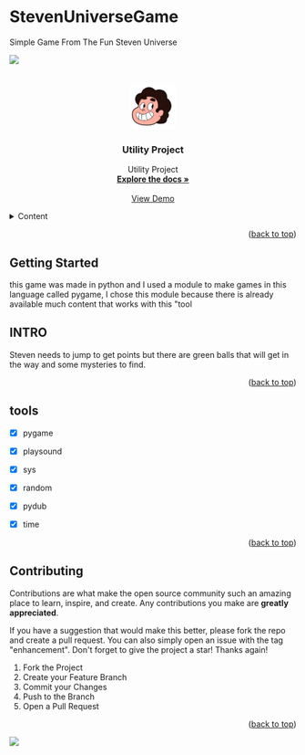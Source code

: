# StevenUniverseGame
Simple Game From The Fun Steven Universe

<a name="readme-top"></a>


![](https://github.com/Dizziolica/StevenUniverseGame/blob/main/steven.gif)



<!-- PROJECT LOGO -->
<br />
<div align="center">
  <a href="https://github.com/Dizziolica/Utility/blob/main/ligacao.py">
    <img src="/stevenhead.png" alt="Logo" width="80" height="80">
  </a>

  <h3 align="center">Utility Project </h3>

  <p align="center">
    Utility Project
    <br />
    <a href="https://"https://github.com/Dizziolica/StevenUniverseGame"><strong>Explore the docs »</strong></a>
    <br />
    <br />
    <a href="https://github.com/Dizziolica/StevenUniverseGame">View Demo</a>
  
  </p>
</div>



<!-- TABLE OF CONTENTS -->
<details>
  <summary>Content</summary>
  <ol>
    <li>
      <a href="#about-the-project">About The Project</a>
      <ul>
        <li><a href="#built-with">Built With</a></li>
      </ul>
    </li>
    <li>
      <a href="/ligacao.py">Getting Started</a>
      <ul>
        <li><a href="#prerequisites">Prerequisites</a></li>
        <li><a href="#installation">Installation</a></li>
      </ul>
    </li>
    <li><a href="#usage">Usage</a></li>
    <li><a href="#tools">Roadmap</a></li>
    <li><a href="#contributing">Contributing</a></li>
    <li><a href="#license">License</a></li>
    <li><a href="#contact">Contact</a></li>
    <li><a href="#acknowledgments">Acknowledgments</a></li>
  </ol>
</details>





<p align="right">(<a href="#readme-top">back to top</a>)</p>





<!-- GETTING STARTED -->
## Getting Started

this game was made in python and I used a module to make games in this language called pygame, I chose this module because there is already available much content that works with this "tool


## INTRO


Steven needs to jump to get points but there are green balls that will get in the way and some mysteries to find.
                                       
<p align="right">(<a href="#readme-top">back to top</a>)</p>



<!-- TOOLS -->
## tools

- [x] pygame
- [x] playsound
- [x] sys
- [x] random
- [x] pydub
- [x] time
    



<p align="right">(<a href="#readme-top">back to top</a>)</p>



<!-- CONTRIBUTING -->
## Contributing

Contributions are what make the open source community such an amazing place to learn, inspire, and create. Any contributions you make are **greatly appreciated**.

If you have a suggestion that would make this better, please fork the repo and create a pull request. You can also simply open an issue with the tag "enhancement".
Don't forget to give the project a star! Thanks again!

1. Fork the Project
2. Create your Feature Branch 
3. Commit your Changes 
4. Push to the Branch 
5. Open a Pull Request

<p align="right">(<a href="#readme-top">back to top</a>)</p>



![](https://github.com/Dizziolica/StevenUniverseGame/blob/main/steven.gif)
